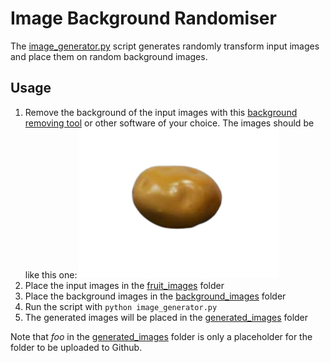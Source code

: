 # Image Background Randomiser

The [image_generator.py](image_generator.py) script generates randomly transform input images and place them 
on random background images. 

## Usage
1. Remove the background of the input images with this [background removing tool](https://www.remove.bg/) or other software
of your choice. The images should be like this one: ![potato](fruit_images/potato2.png)
2. Place the input images in the [fruit_images](fruit_images) folder
3. Place the background images in the [background_images](background_images) folder
4. Run the script with `python image_generator.py`
5. The generated images will be placed in the [generated_images](generated_images) folder

Note that *foo* in the [generated_images](generated_images) folder is only a placeholder for the folder to be uploaded to
Github.